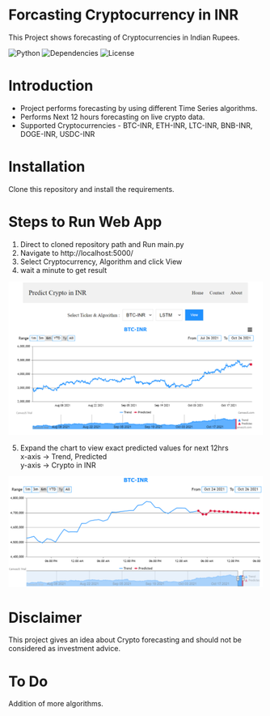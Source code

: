 Forcasting Cryptocurrency in INR
=====================

This Project shows forecasting of Cryptocurrencies in Indian Rupees.

![Python](https://img.shields.io/badge/Python-v3.8%2B-blue.svg)
![Dependencies](https://img.shields.io/badge/dependencies-up%20to%20date-brightgreen.svg)
![License](https://img.shields.io/pypi/l/selenium-wire.svg)
<!--- ![Contributions welcome](https://img.shields.io/badge/contributions-welcome-orange.svg)--->

Introduction
============
* Project performs forecasting by using different Time Series algorithms.
* Performs Next 12 hours forecasting on live crypto data.
* Supported Cryptocurrencies - BTC-INR, ETH-INR, LTC-INR, BNB-INR, DOGE-INR, USDC-INR

Installation
=============
Clone this repository and install the requirements.

Steps to Run Web App
=================
1. Direct to cloned repository path and Run main.py
2. Navigate to http://localhost:5000/
3. Select Cryptocurrency, Algorithm and click View
4. wait a minute to get result

<img src="./images/web_app.PNG" >

5. Expand the chart to view exact predicted values for next 12hrs\
x-axis -> Trend, Predicted\
y-axis -> Crypto in INR

<img src="./images/stock_chart.png" >

Disclaimer
================
This project gives an idea about Crypto forecasting and should not be considered as investment advice.

To Do
================
Addition of more algorithms.
